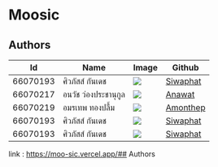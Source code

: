 # Moosic


## Authors

| Id       | Name                  | Image                                                                 | Github                                   |
|----------|------------------------|-----------------------------------------------------------------------|------------------------------------------|
| 66070193 | ศิวภัสส์ กันเดช       | <img src="https://media.discordapp.net/attachments/1163849458296033310/1299731873848885288/8E9F70C7-1183-4C5E-9EBE-DB8B72DEC9DF.jpg?ex=67258562&is=672433e2&hm=591b3123b2ce4970092ddb38228912a781c30d96e90712a5efc5b1d3908c0aa2&=&format=webp&width=100&height=120" /> | [Siwaphat](https://github.com/NiflheimZ-P) |
| 66070217 | อนวัช ว่องประชานุกูล  | <img src="https://media.discordapp.net/attachments/1163849458296033310/1301898549478559816/IMG_1471.jpg?ex=67262702&is=6724d582&hm=c39679a48669d3d1122c5f76dac65962e1a02921a40e7ad1eb67ddf1bf02eba5&=&format=webp&width=100&height=120" /> | [Anawat](https://github.com/66070217Aun)    |
| 66070219 | อมรเทพ ทองปลื้ม        | <img src="https://media.discordapp.net/attachments/1158975045713010698/1301898549222572072/50057.jpg?ex=67262702&is=6724d582&hm=535f743b9700d1f573983e03c8414685398c67d2f77fa67aa96b0ffaaf98ad6b&=&format=webp&width=100&height=120" /> | [Amonthep](https://github.com/66070217Aun) |
| 66070193 | ศิวภัสส์ กันเดช       | <img src="https://media.discordapp.net/attachments/1163849458296033310/1299731873848885288/8E9F70C7-1183-4C5E-9EBE-DB8B72DEC9DF.jpg?ex=67258562&is=672433e2&hm=591b3123b2ce4970092ddb38228912a781c30d96e90712a5efc5b1d3908c0aa2&=&format=webp&width=100&height=120" /> | [Siwaphat](https://github.com/NiflheimZ-P) |
| 66070193 | ศิวภัสส์ กันเดช       | <img src="https://media.discordapp.net/attachments/1163849458296033310/1299731873848885288/8E9F70C7-1183-4C5E-9EBE-DB8B72DEC9DF.jpg?ex=67258562&is=672433e2&hm=591b3123b2ce4970092ddb38228912a781c30d96e90712a5efc5b1d3908c0aa2&=&format=webp&width=100&height=120" /> | [Siwaphat](https://github.com/NiflheimZ-P) |

link : https://moo-sic.vercel.app/## Authors

